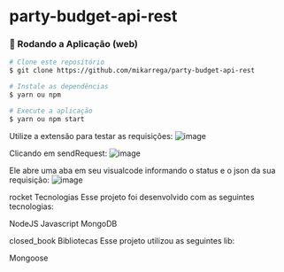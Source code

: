 # party-budget-api-rest

### 📗 Rodando a Aplicação (web)

```bash
# Clone este repositório
$ git clone https://github.com/mikarrega/party-budget-api-rest

# Instale as dependências
$ yarn ou npm

# Execute a aplicação
$ yarn ou npm start
```

Utilize a extensão para testar as requisições:
![image](https://user-images.githubusercontent.com/60449239/220797047-2e61806f-761f-4387-b90b-15cb2e289cd6.png)

Clicando em sendRequest:
![image](https://user-images.githubusercontent.com/60449239/220797168-772f920d-8964-4407-b1bd-3c9ca6ba65a3.png)

Ele abre uma aba em seu visualcode informando o status e o json da sua requisição:
![image](https://user-images.githubusercontent.com/60449239/220797263-1a628b2d-fcfd-4a22-b7d8-e7e9d7265ea9.png)

rocket Tecnologias
Esse projeto foi desenvolvido com as seguintes tecnologias:

NodeJS
Javascript
MongoDB

closed_book Bibliotecas
Esse projeto utilizou as seguintes lib:

Mongoose
